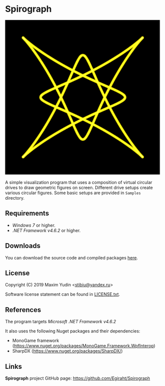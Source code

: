# Spirograph

![Spirograph](Spirograph.png)

A simple visualization program that uses a composition of virtual
circular drives to draw geometric figures on screen.
Different drive setups create various circular figures.
Some basic setups are provided in `Samples` directory.

Requirements
------------

* *Windows 7* or higher.
* *.NET Framework v4.6.2* or higher.

Downloads
---------

You can download the source code and compiled packages
[here](https://github.com/Egiraht/Spirograph/releases).

License
-------

Copyright (C) 2019 Maxim Yudin <<stibiu@yandex.ru>>

Software license statement can be found in [LICENSE.txt](LICENSE.txt).

References
----------

The program targets *Microsoft .NET Framework v4.6.2*

It also uses the following Nuget packages and their dependencies:
* MonoGame framework (https://www.nuget.org/packages/MonoGame.Framework.WpfInterop)
* SharpDX (https://www.nuget.org/packages/SharpDX/)

Links
-----

**Spirograph** project GitHub page: https://github.com/Egiraht/Spirograph
